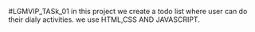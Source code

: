 #LGMVIP_TASk_01
in this project we create a todo list where user can do their dialy activities.
we use HTML,CSS AND JAVASCRIPT.